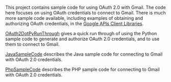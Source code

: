 This project contains sample code for using OAuth 2.0 with Gmail. The code here focuses on using OAuth credentials to connect to Gmail. There is much more sample code available, including examples of obtaining and authorizing OAuth credentials, in the [Google APIs Client Libraries](https://developers.google.com/accounts/docs/OAuth2#libraries).

[OAuth2DotPyRunThrough](OAuth2DotPyRunThrough.md) gives a quick run through of using the Python sample code to generate and authorize OAuth 2.0 credentials, and to use them to connect to Gmail.

[JavaSampleCode](JavaSampleCode.md) describes the Java sample code for connecting to Gmail with OAuth 2.0 credentials.

[PhpSampleCode](PhpSampleCode.md) describes the PHP sample code for connecting to Gmail with OAuth 2.0 credentials.